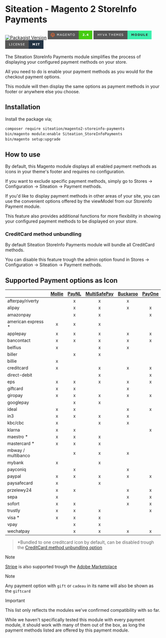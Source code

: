 # Siteation - Magento 2 StoreInfo Payments

[![Packagist Version](https://img.shields.io/packagist/v/siteation/magento2-storeinfo-payments?style=for-the-badge)](https://packagist.org/packages/siteation/magento2-storeinfo-payments)
![Supported Magento Versions](https://raw.githubusercontent.com/Siteation/.github/main/assets/badges/magento-2.4-support.png)
[![Hyvä Themes Module](https://raw.githubusercontent.com/Siteation/.github/main/assets/badges/hyva-module.png)](https://hyva.io/)
[![License](https://raw.githubusercontent.com/Siteation/.github/main/assets/badges/license.png)](https://github.com/Siteation/magento2-storeinfo-payments/blob/main/LICENSE)

The Siteation StoreInfo Payments module simplifies the process of displaying your configured payment methods on your store.

All you need to do is enable your payment methods as you would for the checkout payment options.

This module will then display the same options as payment methods in your footer or anywhere else you choose.

## Installation

Install the package via;

```bash
composer require siteation/magento2-storeinfo-payments
bin/magento module:enable Siteation_StoreInfoPayments
bin/magento setup:upgrade
```

## How to use

By default, this Magento module displays all enabled payment methods as icons in your theme's footer and requires no configuration.

If you want to exclude specific payment methods,
simply go to Stores → Configuration → Siteation → Payment methods.

If you'd like to display payment methods in other areas of your site,
you can use the convenient options offered by the viewModel from our Storeinfo Payment module.

This feature also provides additional functions for more flexibility in showing your configured payment methods to be displayed on your store.

### CreditCard method unbundling

By default Siteation StoreInfo Payments module will bundle all CreditCard methods.

You can disable this feature trough the admin option found in Stores → Configuration → Siteation → Payment methods.

## Supported Payment options as Icon

|                    | [Mollie] | [PayNL] | [MultiSafePay] | [Buckaroo] | [PayOne] |
| ------------------ | :------: | :-----: | :------------: | :--------: | :------: |
| afterpay/riverty   |          |    x    |       x        |     x      |          |
| alipay             |          |    x    |       x        |     x      |    x     |
| amazonpay          |          |    x    |       x        |            |    x     |
| american express * |    x     |    x    |       x        |            |          |
| applepay           |    x     |    x    |       x        |     x      |    x     |
| bancontact         |    x     |    x    |       x        |     x      |    x     |
| belfius            |    x     |         |       x        |     x      |          |
| biller             |          |    x    |       x        |            |          |
| billie             |    x     |         |                |            |          |
| creditcard         |    x     |         |       x        |     x      |    x     |
| direct-debit       |          |         |       x        |            |    x     |
| eps                |    x     |    x    |       x        |     x      |    x     |
| giftcard           |    x     |    x    |                |     x      |          |
| giropay            |    x     |    x    |       x        |     x      |    x     |
| googlepay          |          |    x    |       x        |            |          |
| ideal              |    x     |    x    |                |     x      |    x     |
| in3                |    x     |    x    |       x        |     x      |          |
| kbc/cbc            |    x     |         |       x        |     x      |          |
| klarna             |    x     |    x    |                |            |    x     |
| maestro *          |    x     |    x    |       x        |            |          |
| mastercard *       |    x     |    x    |       x        |            |          |
| mbway / multibanco |          |    x    |       x        |     x      |          |
| mybank             |    x     |         |       x        |            |          |
| payconiq           |          |    x    |                |     x      |          |
| paypal             |    x     |    x    |       x        |     x      |    x     |
| paysafecard        |    x     |         |       x        |            |          |
| przelewy24         |    x     |    x    |                |     x      |    x     |
| sepa               |    x     |         |                |     x      |    x     |
| sofort             |    x     |    x    |                |     x      |    x     |
| trustly            |    x     |    x    |       x        |            |    x     |
| visa *             |    x     |    x    |       x        |            |          |
| vpay               |          |    x    |       x        |            |          |
| wechatpay          |          |    x    |       x        |     x      |    x     |

> \*Bundled to one creditcard icon by default, can be disabled trough the [CreditCard method unbundling option](#creditcard-method-unbundling)

> [!NOTE]
> [Stripe] is also supported trough the [Adobe Marketplace](https://commercemarketplace.adobe.com/stripe-stripe-payments.html)

> [!NOTE]
> Any payment option with `gift` or `cadeau` in its name will also be shown as the `giftcard`

> [!IMPORTANT]
> This list only reflects the modules we've confirmed compatibility with so far.
>
> While we haven't specifically tested this module with every payment module,
> it should work with many of them out of the box,
> as long the payment methods listed are offered by this payment module.

[Mollie]: https://github.com/mollie/magento2
[PayNL]: https://github.com/paynl/magento2-plugin
[MultiSafePay]: https://github.com/MultiSafepay/magento2
[Buckaroo]: https://github.com/buckaroo-it/Magento2
[PayOne]: https://github.com/PAYONE-GmbH/magento-2
[Stripe]: https://commercemarketplace.adobe.com/stripe-stripe-payments.html
